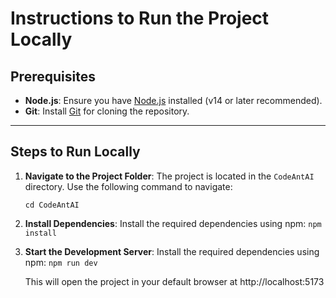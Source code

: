 # Instructions to Run the Project Locally

## Prerequisites
- **Node.js**: Ensure you have [Node.js](https://nodejs.org/) installed (v14 or later recommended).
- **Git**: Install [Git](https://git-scm.com/) for cloning the repository.

---

## Steps to Run Locally

1. **Navigate to the Project Folder**:
   The project is located in the `CodeAntAI` directory. Use the following command to navigate:
   
   `cd CodeAntAI`

2. **Install Dependencies**:
   Install the required dependencies using npm:
   `npm install`

3. **Start the Development Server**:
   Install the required dependencies using npm:
   `npm run dev`

   This will open the project in your default browser at http://localhost:5173









